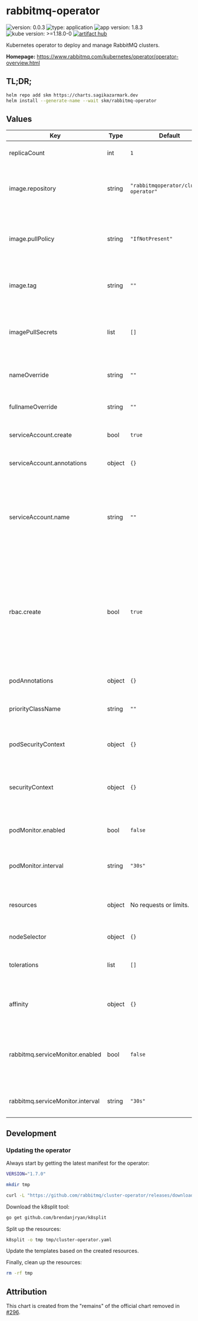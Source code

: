 # rabbitmq-operator

![version: 0.0.3](https://img.shields.io/badge/version-0.0.3-informational?style=flat-square) ![type: application](https://img.shields.io/badge/type-application-informational?style=flat-square) ![app version: 1.8.3](https://img.shields.io/badge/app%20version-1.8.3-informational?style=flat-square) ![kube version: >=1.18.0-0](https://img.shields.io/badge/kube%20version->=1.18.0--0-informational?style=flat-square) [![artifact hub](https://img.shields.io/badge/artifact%20hub-rabbitmq--operator-informational?style=flat-square)](https://artifacthub.io/packages/helm/sagikazarmark/rabbitmq-operator)

Kubernetes operator to deploy and manage RabbitMQ clusters.

**Homepage:** <https://www.rabbitmq.com/kubernetes/operator/operator-overview.html>

## TL;DR;

```bash
helm repo add skm https://charts.sagikazarmark.dev
helm install --generate-name --wait skm/rabbitmq-operator
```

## Values

| Key | Type | Default | Description |
|-----|------|---------|-------------|
| replicaCount | int | `1` | Number of replicas (pods) to launch. |
| image.repository | string | `"rabbitmqoperator/cluster-operator"` | Name of the image repository to pull the container image from. |
| image.pullPolicy | string | `"IfNotPresent"` | [Image pull policy](https://kubernetes.io/docs/concepts/containers/images/#updating-images) for updating already existing images on a node. |
| image.tag | string | `""` | Image tag override for the default value (chart appVersion). |
| imagePullSecrets | list | `[]` | Reference to one or more secrets to be used when [pulling images](https://kubernetes.io/docs/tasks/configure-pod-container/pull-image-private-registry/#create-a-pod-that-uses-your-secret) (from private registries). |
| nameOverride | string | `""` | A name in place of the chart name for `app:` labels. |
| fullnameOverride | string | `""` | A name to substitute for the full names of resources. |
| serviceAccount.create | bool | `true` | Enable service account creation. |
| serviceAccount.annotations | object | `{}` | Annotations to be added to the service account. |
| serviceAccount.name | string | `""` | The name of the service account to use. If not set and create is true, a name is generated using the fullname template. |
| rbac.create | bool | `true` | Enable the creation of RBAC resources. If disabled, the operator (ie. the person installing the chart) is responsible for creating the necessary resources based on the templates. |
| podAnnotations | object | `{}` | Annotations to be added to pods. |
| priorityClassName | string | `""` | Specify a priority class name to set [pod priority](https://kubernetes.io/docs/concepts/scheduling-eviction/pod-priority-preemption/#pod-priority). |
| podSecurityContext | object | `{}` | Pod [security context](https://kubernetes.io/docs/tasks/configure-pod-container/security-context/#set-the-security-context-for-a-pod). See the [API reference](https://kubernetes.io/docs/reference/kubernetes-api/workload-resources/pod-v1/#security-context) for details. |
| securityContext | object | `{}` | Container [security context](https://kubernetes.io/docs/tasks/configure-pod-container/security-context/#set-the-security-context-for-a-container). See the [API reference](https://kubernetes.io/docs/reference/kubernetes-api/workload-resources/pod-v1/#security-context-1) for details. |
| podMonitor.enabled | bool | `false` | Enable Prometheus PodMonitor to monitor the operator. |
| podMonitor.interval | string | `"30s"` | Interval at which metrics should be scraped. |
| resources | object | No requests or limits. | Container resource [requests and limits](https://kubernetes.io/docs/concepts/configuration/manage-resources-containers/). See the [API reference](https://kubernetes.io/docs/reference/kubernetes-api/workload-resources/pod-v1/#resources) for details. |
| nodeSelector | object | `{}` | [Node selector](https://kubernetes.io/docs/concepts/scheduling-eviction/assign-pod-node/#nodeselector) configuration. |
| tolerations | list | `[]` | [Tolerations](https://kubernetes.io/docs/concepts/scheduling-eviction/taint-and-toleration/) for node taints. See the [API reference](https://kubernetes.io/docs/reference/kubernetes-api/workload-resources/pod-v1/#scheduling) for details. |
| affinity | object | `{}` | [Affinity](https://kubernetes.io/docs/concepts/scheduling-eviction/assign-pod-node/#affinity-and-anti-affinity) configuration. See the [API reference](https://kubernetes.io/docs/reference/kubernetes-api/workload-resources/pod-v1/#scheduling) for details. |
| rabbitmq.serviceMonitor.enabled | bool | `false` | Enable Prometheus ServiceMonitor to monitor RabbitMQ clusters created by the operator. |
| rabbitmq.serviceMonitor.interval | string | `"30s"` | Interval at which metrics should be scraped. |

## Development

### Updating the operator

Always start by getting the latest manifest for the operator:

```bash
VERSION="1.7.0"

mkdir tmp

curl -L "https://github.com/rabbitmq/cluster-operator/releases/download/v${VERSION}/cluster-operator.yml" > tmp/cluster-operator.yaml
```

Download the k8split tool:

```bash
go get github.com/brendanjryan/k8split
```

Split up the resources:

```bash
k8split -o tmp tmp/cluster-operator.yaml
```

Update the templates based on the created resources.

Finally, clean up the resources:

```bash
rm -rf tmp
```

## Attribution

This chart is created from the "remains" of the official chart removed in [#296](https://github.com/rabbitmq/cluster-operator/pull/296).

